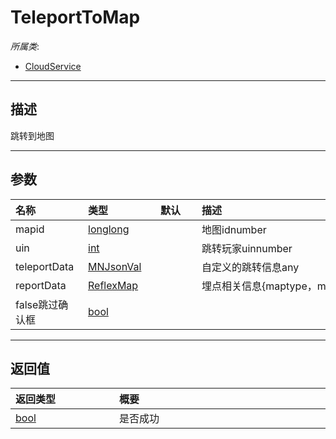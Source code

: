 # TeleportToMap

*所属类*:
* [CloudService](/Api/Classes/Service/CloudService.md)
------------------------------------------------------------------------------------------
## 描述

跳转到地图

------------------------------------------------------------------------------------------
## 参数

|<div style="width:100px">名称</div>|<div style="width:100px">类型</div>|<div style="width:50px">默认</div>|<div style="width:350px">描述</div>|
|:---|:---|:---|:---|
|mapid|[longlong](/Api/Enums/longlong.md)||地图idnumber|
|uin|[int](/Api/DataType/Number.md)||跳转玩家uinnumber|
|teleportData|[MNJsonVal](/Api/DataType/MNJsonVal.md)||自定义的跳转信息any|
|reportData|[ReflexMap](/Api/Enums/ReflexMap.md)||埋点相关信息{maptype，mapname}any|
|false跳过确认框|[bool](/Api/DataType/Bool.md)|||

------------------------------------------------------------------------------------------
## 返回值

|<div style="width:150px">返回类型</div>|<div style="width:520px">概要</div>|
|:---|:---|
|[bool](/Api/DataType/Bool.md)|是否成功|
